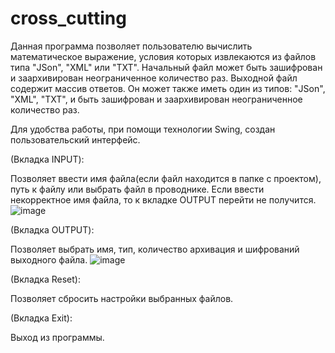 # cross_cutting
Данная программа позволяет пользователю вычислить математическое выражение, условия которых извлекаются из файлов типа "JSon", "XML" или "TXT". Начальный
файл может быть зашифрован и заархивирован неограниченное количество раз. Выходной файл содержит массив ответов. Он может также иметь один из типов: "JSon", "XML", 
"TXT", и быть зашифрован и заархивирован неограниченное количество раз.

Для удобства работы, при помощи технологии Swing, создан пользовательский интерфейс. 

(Вкладка INPUT):

Позволяет ввести имя файла(если файл находится в папке с проектом), путь к файлу или выбрать файл в проводнике. Если ввести некорректное имя файла, то к вкладке OUTPUT
перейти не получится.
![image](https://user-images.githubusercontent.com/108458495/213216105-21ce64e5-b064-4dda-8498-9d4dcffb62ad.png)

(Вкладка OUTPUT):

Позволяет выбрать имя, тип, количество архивация и шифрований выходного файла. 
![image](https://user-images.githubusercontent.com/108458495/213216933-e48b8d14-e61f-484a-8717-145d0921a12f.png)

(Вкладка Reset):

Позволяет сбросить настройки выбранных файлов.

(Вкладка Exit):

Выход из программы.
